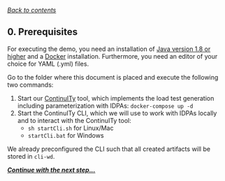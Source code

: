 *[Back to contents](../README.md)*

## 0. Prerequisites

For executing the demo, you need an installation of [Java version 1.8 or higher](https://www.java.com/) and a [Docker](https://www.docker.com/get-started) installation. Furthermore, you need an editor of your choice for YAML (.yml) files.

Go to the folder where this document is placed and execute the following two commands:
1. Start our [ContinuITy](https://github.com/ContinuITy-Project/ContinuITy) tool, which implements the load test generation including parameterization with IDPAs: ```docker-compose up -d```
2. Start the ContinuITy CLI, which we will use to work with IDPAs locally and to interact with the ContinuITy tool:
    * ```sh startCli.sh``` for Linux/Mac
    * ```startCli.bat``` for Windows

We already preconfigured the CLI such that all created artifacts will be stored in ```cli-wd```.

***[Continue with the next step...](1_application_model.md)***